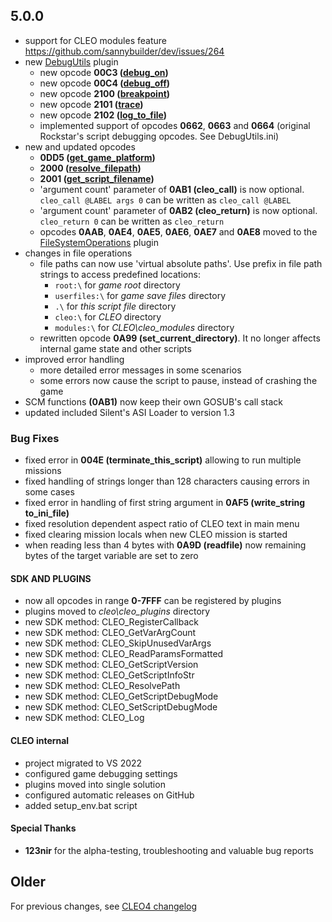 ## 5.0.0

- support for CLEO modules feature https://github.com/sannybuilder/dev/issues/264
- new [DebugUtils](https://github.com/cleolibrary/CLEO5/tree/master/cleo_plugins/DebugUtils) plugin
  - new opcode **00C3 ([debug_on](https://library.sannybuilder.com/#/sa/debug/00C3))**
  - new opcode **00C4 ([debug_off](https://library.sannybuilder.com/#/sa/debug/00C4))**
  - new opcode **2100 ([breakpoint](https://library.sannybuilder.com/#/sa/debug/2100))**
  - new opcode **2101 ([trace](https://library.sannybuilder.com/#/sa/debug/2101))**
  - new opcode **2102 ([log_to_file](https://library.sannybuilder.com/#/sa/debug/2102))**
  - implemented support of opcodes **0662**, **0663** and **0664** (original Rockstar's script debugging opcodes. See DebugUtils.ini)
- new and updated opcodes
  - **0DD5 ([get_game_platform](https://library.sannybuilder.com/#/sa/CLEO/0DD5))**
  - **2000 ([resolve_filepath](https://library.sannybuilder.com/#/sa/CLEO/2000))**
  - **2001 ([get_script_filename](https://library.sannybuilder.com/#/sa/CLEO/2001))**
  - 'argument count' parameter of **0AB1 (cleo_call)** is now optional. `cleo_call @LABEL args 0` can be written as `cleo_call @LABEL`
  - 'argument count' parameter of **0AB2 (cleo_return)** is now optional. `cleo_return 0` can be written as `cleo_return`
  - opcodes **0AAB**, **0AE4**, **0AE5**, **0AE6**, **0AE7** and **0AE8** moved to the [FileSystemOperations](https://github.com/cleolibrary/CLEO5/tree/master/cleo_plugins/FileSystemOperations) plugin
- changes in file operations
  - file paths can now use 'virtual absolute paths'. Use prefix in file path strings to access predefined locations: 
    - `root:\` for _game root_ directory
    - `userfiles:\` for _game save files_ directory
    - `.\` for _this script file_ directory
    - `cleo:\` for _CLEO_ directory
    - `modules:\` for _CLEO\cleo_modules_ directory
  - rewritten opcode **0A99 (set_current_directory)**. It no longer affects internal game state and other scripts
- improved error handling
  - more detailed error messages in some scenarios
  - some errors now cause the script to pause, instead of crashing the game
- SCM functions **(0AB1)** now keep their own GOSUB's call stack
- updated included Silent's ASI Loader to version 1.3


### Bug Fixes
- fixed error in **004E (terminate_this_script)** allowing to run multiple missions
- fixed handling of strings longer than 128 characters causing errors in some cases
- fixed error in handling of first string argument in **0AF5 (write_string to_ini_file)**
- fixed resolution dependent aspect ratio of CLEO text in main menu
- fixed clearing mission locals when new CLEO mission is started
- when reading less than 4 bytes with **0A9D (readfile)** now remaining bytes of the target variable are set to zero

#### SDK AND PLUGINS
- now all opcodes in range **0-7FFF** can be registered by plugins
- plugins moved to _cleo\cleo_plugins_ directory
- new SDK method: CLEO_RegisterCallback
- new SDK method: CLEO_GetVarArgCount
- new SDK method: CLEO_SkipUnusedVarArgs
- new SDK method: CLEO_ReadParamsFormatted
- new SDK method: CLEO_GetScriptVersion
- new SDK method: CLEO_GetScriptInfoStr
- new SDK method: CLEO_ResolvePath
- new SDK method: CLEO_GetScriptDebugMode
- new SDK method: CLEO_SetScriptDebugMode
- new SDK method: CLEO_Log

#### CLEO internal
- project migrated to VS 2022
- configured game debugging settings
- plugins moved into single solution
- configured automatic releases on GitHub
- added setup_env.bat script

#### Special Thanks
- **123nir** for the alpha-testing, troubleshooting and valuable bug reports

## Older
For previous changes, see [CLEO4 changelog](https://github.com/cleolibrary/CLEO4/blob/master/CHANGELOG.md)
